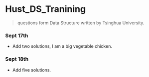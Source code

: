# Hust_DS_Tranining
> questions form Data Structure written by Tsinghua University.

### Sept 17th
* Add two solutions, I am a big vegetable chicken.

### Sept 18th
* Add five solutions.
